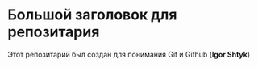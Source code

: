 # Большой заголовок для репозитария
Этот репозитарий был создан для понимания Git и Github (**Igor Shtyk**)